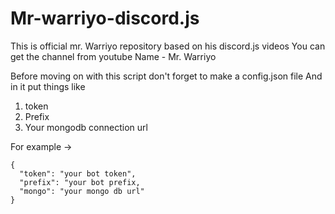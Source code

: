 # Mr-warriyo-discord.js
This is official mr. Warriyo repository based on his discord.js videos
You can get the channel from youtube 
Name - Mr. Warriyo

Before moving on with this script don't forget to make a config.json file
And in it put things like
1. token
2. Prefix
3. Your mongodb connection url


For example →
```
{
  "token": "your bot token",
  "prefix": "your bot prefix,
  "mongo": "your mongo db url"
}
```
